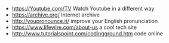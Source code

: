 + https://Youtube.com/TV Watch Youtube in a different way
+ https://archive.org/ Internet archive
+ http://youpronounce.it/ improve your English pronunciation
+ https://www.lifewire.com/about-us a cool tech site
+ http://www.tutorialspoint.com/codingground.htm code online
